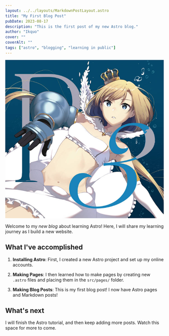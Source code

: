```yaml
---
layout: ../../layouts/MarkdownPostLayout.astro
title: "My First Blog Post"
pubDate: 2023-08-17
description: "This is the first post of my new Astro blog."
author: "Ikquo"
cover: ""
coverAlt: ""
tags: ["astro", "blogging", "learning in public"]
---
```

![Phant 3 Cover Album](../../../src/assets//images/phant3.jpeg)

Welcome to my _new blog_ about learning Astro! Here, I will share my learning journey as I build a new website.

## What I've accomplished

1. **Installing Astro**: First, I created a new Astro project and set up my online accounts.

2. **Making Pages**: I then learned how to make pages by creating new `.astro` files and placing them in the `src/pages/` folder.

3. **Making Blog Posts**: This is my first blog post! I now have Astro pages and Markdown posts!

## What's next

I will finish the Astro tutorial, and then keep adding more posts. Watch this space for more to come.

